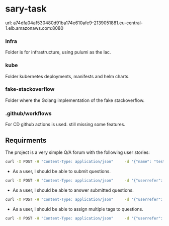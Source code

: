 # sary-task

url: a74dfa04af530480d91ba174e610afe9-2139051881.eu-central-1.elb.amazonaws.com:8080

### Infra
Folder is for infrastructure, using pulumi as the Iac.

### kube
Folder kubernetes deployments, manifests and helm charts.

### fake-stackoverflow
Folder where the Golang implementation of the fake stackoverflow.

### .github/workflows
For CD github actions is used. still missing some features.

## Requirments

The project is a very simple Q/A forum with the following user stories:
```bash
curl -X POST -H "Content-Type: application/json"     -d '{"name": "test1"}'    a74dfa04af530480d91ba174e610afe9-2139051881.eu-central-1.elb.amazonaws.com:8080/user
```
- As a user, I should be able to submit questions.
```bash
curl -X POST -H "Content-Type: application/json"     -d '{"userrefer": 1, "tital":"why is tomato?", "body": "red, so much!?"}'    a74dfa04af530480d91ba174e610afe9-2139051881.eu-central-1.elb.amazonaws.com:8080/question
```
- As a user, I should be able to answer submitted questions.
```bash
curl -X POST -H "Content-Type: application/json"     -d '{"userrefer": 1, "questionrefer": 2, "body": "sorry tomato is depreciated, use orange"}'    a74dfa04af530480d91ba174e610afe9-2139051881.eu-central-1.elb.amazonaws.com:8080/question/answer
```
- As a user, I should be able to assign multiple tags to questions.
```bash
curl -X POST -H "Content-Type: application/json"     -d '{"userrefer": 1, "tital":"why", "body": "why potato not feature", "tags":[{"ID":2, "name": "veg"}] }'    a74dfa04af530480d91ba174e610afe9-2139051881.eu-central-1.elb.amazonaws.com:8080/question
```

